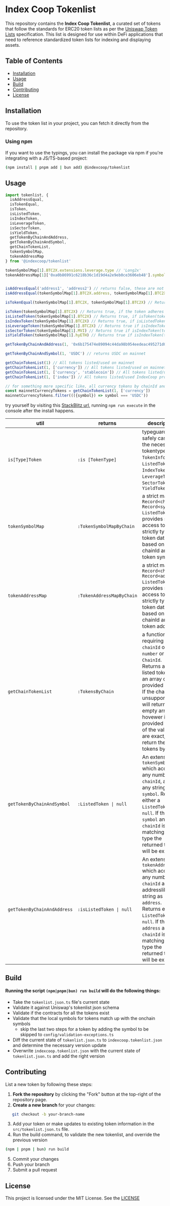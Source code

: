 # Index Coop Tokenlist

This repository contains the **Index Coop Tokenlist**, a curated set of tokens that follow the standards for ERC20 token lists as per the [Uniswap Token Lists](https://tokenlists.org/) specification. This list is designed for use within DeFi applications that need to reference standardized token lists for indexing and displaying assets.

## Table of Contents
- [Installation](#installation)
- [Usage](#usage)
- [Build](#build)
- [Contributing](#contributing)
- [License](#license)

## Installation

To use the token list in your project, you can fetch it directly from the repository.

### Using npm
If you want to use the typings, you can install the package via npm if you're integrating with a JS/TS-based project:
```bash
(npm install | pnpm add | bun add) @indexcoop/tokenlist
```

## Usage
```typescript
import tokenlist, {
  isAddressEqual,
  isTokenEqual,
  isToken,
  isListedToken,
  isIndexToken,
  isLeverageToken,
  isSectorToken,
  isYieldToken,
  getTokenByChainAndAddress, 
  getTokenByChainAndSymbol, 
  getChainTokenList, 
  tokenSymbolMap,
  tokenAddressMap 
} from '@indexcoop/tokenlist'

tokenSymbolMap[1].BTC2X.extensions.leverage.type // 'Long2x'
tokenAddressMap[1]['0xa0b86991c6218b36c1d19d4a2e9eb0ce3606eb48'].symbol // USDC


isAddressEqual('address1', 'address2') // returns false, these are not addresses
isAddressEqual(tokenSymbolMap[1].BTC2X.address, tokenSymbolMap[1].BTC2X.address) // returns true, casing doesn't matter

isTokenEqual(tokenSymbolMap[1].BTC2X, tokenSymbolMap[1].BTC2X) // Returns true, if both tokens have the same chainId and address

isToken(tokenSymbolMap[1].BTC2X) // Returns true, if the token adheres to Uniswap's TokenInfo interface.
isListedToken(tokenSymbolMap[1].BTC2X) // Returns true, if isToken(token) is true, and the token is in the tokenlist
isIndexToken(tokenSymbolMap[1].BTC2X) // Returns true, if isListedToken(token) is true, and the token's tags contain 'index'
isLeverageToken(tokenSymbolMap[1].BTC2X) // Returns true if isIndexToken(token) is true, and 'leverage' is in the extensions
isSectorToken(tokenSymbolMap[1].MVI) // Returns true if isIndexToken(token) is true, and 'sector' is in the extensions
isYieldToken(tokenSymbolMap[1].hyETH) // Returns true if isIndexToken(token) is true, and 'yield' is in the extensions

getTokenByChainAndAddress(1, '0x6b175474e89094c44da98b954eedeac495271d0f') // returns DAI on mainnet

getTokenByChainAndSymbol(1, 'USDC') // returns USDC on mainnet

getChainTokenList(1) // All tokens listed/used on mainnet
getChainTokenList(1, ['currency']) // All tokens listed/used on mainnet, where the tags include 'currency'
getChainTokenList(1, ['currency', 'stablecoin']) // All tokens listed/used on mainnet, where the tags include 'currecny' or 'stablecoin'
getChainTokenList(1, ['index']) // All tokens listed/used IndexCoop product tokens on mainnet

// for something more specific like, all currency tokens by chainId and symbol
const mainnetCurrencyTokens = getChainTokenList(1, ['currency'])
mainnetCurrencyTokens.filter((({symbol}) => symbol === 'USDC'))

```
try yourself by visiting this [StackBlitz url](https://stackblitz.com/edit/vitejs-vite-qwridj?file=src%2Findex.ts), running `npm run execute` in the console after the install happens.

| util | returns | description |
|---|---|---|
| `is[Type]Token` | `:is [TokenType]` | typeguard to safely cast into the necessary tokentype: `TokenInfo`, `ListedToken`, `IndexToken`, `LeverageToken`, `SectorToken`, `YieldToken` |
| `tokenSymbolMap` | `:TokenSymbolMapByChain` | a strict map of `Record<chainId, Record<symbol, ListedToken>>`, provides safe access to strictly typed token data based on chainId and token symbol. | 
| `tokenAddressMap` | `:TokenAddressMapByChain` | a strict map of `Record<chainId, Record<address, ListedToken>>`, provides safe access to strictly typed token data based on chainId and token address. | 
| `getChainTokenList` | `:TokensByChain` | a function requiring a `chainId` of type `number` or `ChainId`. Returns all listed tokens in an array on the provided chain. If the chain is unsupported it will return an empty array, hovewer if the provided types of the values are exact, it will return the right tokens by type. |
| `getTokenByChainAndSymbol` | `:ListedToken \| null` | An extension of `tokenSymbolMap` which accepts any number as `chainId`, and any string as `symbol`. Returns either a `ListedToken` or `null`. If the `symbol` and the `chainId` is matching by type the returned token will be exact. |
| `getTokenByChainAndAddress` | `:isListedToken \| null` | An extension of `tokenAddressMap` which accepts any number as `chainId` and any addresslike string as `address`. Returns either a `ListedToken` or `null`. If the `address` and the `chainId` is matching by type the returned token will be exact. |

## Build

#### Running the script `(npm|pnpm|bun) run build` will do the following things:
  - Take the `tokenlist.json.ts` file's current state
  - Validate it against Uniswap's tokenlist json schema
  - Validate if the contracts for all the tokens exist
  - Validate that the local symbols for tokens match up with the onchain symbols
    - skip the last two steps for a token by adding the symbol to be skipped to `config/validation-exceptions.ts`
  - Diff the current state of `tokenlist.json.ts` to `indexcoop.tokenlist.json` and determine the necessary version update
  - Overwrite `indexcoop.tokenlist.json` with the current state of `tokenlist.json.ts` and add the right version


## Contributing

List a new token by following these steps:

1. **Fork the repository** by clicking the "Fork" button at the top-right of the repository page.
2. **Create a new branch** for your changes:
```bash
   git checkout -b your-branch-name
```
3. Add your token or make updates to existing token information in the `src/tokenlist.json.ts` file.
4. Run the build command, to validate the new tokenlist, and override the previous version
```bash
(npm | pnpm | bun) run build
```
5. Commit your changes
6. Push your branch
7. Submit a pull request

## License
This project is licensed under the MIT License. See the [LICENSE](./LICENSE)

